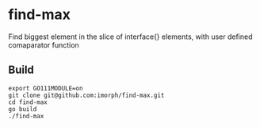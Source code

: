 # find-max

Find biggest element in the slice of interface{} elements, with user defined comaparator function

## Build

```shell
export GO111MODULE=on
git clone git@github.com:imorph/find-max.git
cd find-max
go build
./find-max
```